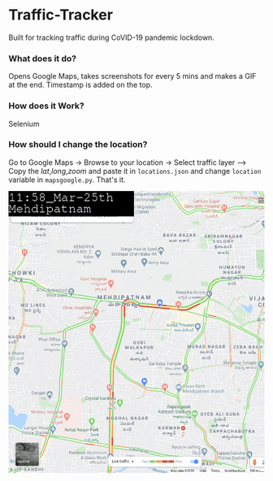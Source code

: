 # Traffic-Tracker
Built for tracking traffic during CoVID-19 pandemic lockdown.

### What does it do?

Opens Google Maps, takes screenshots for every 5 mins and makes a GIF at the end. Timestamp is added on the top.

### How does it Work?

Selenium

### How should I change the location?

Go to Google Maps -> Browse to your location -> Select traffic layer --> Copy the _lat_,_long_,_zoom_ and paste it in `locations.json` and change `location` variable in `mapsgoogle.py`. That's it.

![Alt](mehdipatnam.gif)
